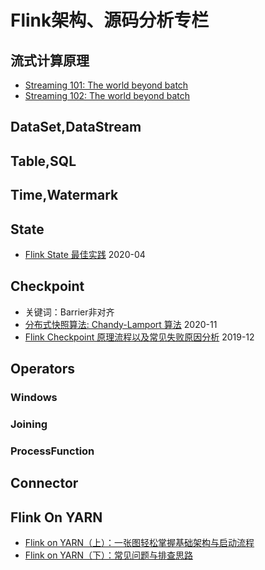 # Flink架构、源码分析专栏



## 流式计算原理
- [Streaming 101: The world beyond batch](https://www.oreilly.com/radar/the-world-beyond-batch-streaming-101/)
- [Streaming 102: The world beyond batch](https://www.oreilly.com/radar/the-world-beyond-batch-streaming-102/)


## DataSet,DataStream



## Table,SQL



## Time,Watermark




## State
- [Flink State 最佳实践](https://ververica.cn/developers/flink-state-best-practices/)    2020-04



## Checkpoint
- 关键词：Barrier非对齐
- [分布式快照算法: Chandy-Lamport 算法](https://zhuanlan.zhihu.com/p/53482103)    2020-11
- [Flink Checkpoint 原理流程以及常见失败原因分析](https://tech.youzan.com/flink_checkpoint_mechanism/)    2019-12




## Operators
### Windows

### Joining

### ProcessFunction




## Connector




## Flink On YARN
- [Flink on YARN（上）：一张图轻松掌握基础架构与启动流程](https://developer.aliyun.com/article/719262)
- [Flink on YARN（下）：常见问题与排查思路](https://developer.aliyun.com/article/719703)










